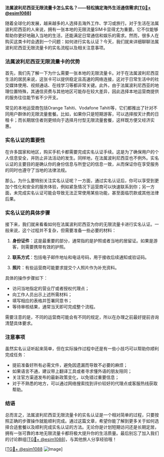**法属波利尼西亚无限流量卡怎么实名？——轻松搞定海外生活通信需求[[TG💪+ @esim1088](https://t.me/s/esim1088)]**

随着全球化的发展，越来越多的人选择去海外工作、学习或旅行。对于生活在法属波利尼西亚的人来说，拥有一张本地的无限流量SIM卡显得尤为重要。它不仅能够帮助你更好地融入当地的生活，还能满足日常通信和娱乐的需求。然而，很多人在购买这类卡时会遇到一个问题：如何进行实名认证？今天，我们就来详细聊聊法属波利尼西亚无限流量卡的实名流程以及相关注意事项。

### 法属波利尼西亚无限流量卡的优势

首先，我们先了解一下为什么需要一张本地的无限流量卡。对于在法属波利尼西亚生活的居民来说，这张卡可以提供稳定且高速的网络连接，这对于日常生活中的社交媒体使用、视频通话、在线学习等都非常关键。此外，由于法属波利尼西亚的地理位置特殊，其通信资费与其他地区可能存在较大差异，因此选择本地运营商提供的服务往往能节省不少开支。

常见的本地运营商包括Orange Tahiti、Vodafone Tahiti等，它们都推出了针对不同用户群体的无限流量套餐。比如，如果你只是短期游客，可以选择按天计费的日租卡；而长期居住者则更倾向于选择月付型无限流量套餐，这样既方便又经济实惠。

### 实名认证的重要性

在许多国家和地区，购买手机卡都需要完成实名认证手续。这是为了确保用户的个人信息安全，并防止非法活动的发生。同样地，在法属波利尼西亚也不例外。实名认证的主要目的是确认你的身份信息与所登记的信息一致，从而保证你在享受服务的同时也遵守了当地的法律法规。

那么，为什么要特别关注实名认证呢？一方面，通过实名认证后，你可以享受到更加个性化和安全的服务体验，例如紧急情况下运营商可以快速联系到你；另一方面，未完成实名认证可能会导致无法正常使用某些功能，甚至面临罚款或其他法律后果。

### 实名认证的具体步骤

接下来，我们就来看看如何在法属波利尼西亚为你的无限流量卡进行实名认证。一般来说，这个过程并不复杂，但需要准备一些必要的材料：

1. **身份证件**：这是最重要的部分，通常指的是护照或者当地的居留证。如果是游客，则需要携带有效的护照。
   
2. **联系方式**：包括电子邮件地址和电话号码，用于接收后续通知或验证码。

3. **照片**：有些运营商可能要求提交个人照片作为补充资料。

具体的操作步骤如下：
- 访问当地指定的营业厅或者授权代理点；
- 向工作人员出示上述所需材料；
- 填写相应的表格并签署同意书；
- 等待审核结果，通常当天即可完成整个流程。

需要注意的是，不同的运营商可能会有不同的规定，所以在办理之前最好提前咨询清楚具体要求。

### 注意事项

虽然实名认证听起来简单，但在实际操作过程中还是有一些小技巧可以帮助你顺利完成任务：

- 提前准备好所有必需文件，避免因遗漏而导致不必要的麻烦；
- 如果语言不通，建议带上翻译工具或者寻求懂外语的朋友陪同；
- 关注官方渠道发布的最新政策变化，以免错过重要信息；
- 对于不熟悉的地方，可以通过网络搜索找到评价较好的代理点或客服热线获取帮助。

### 结语

总而言之，法属波利尼西亚无限流量卡的实名认证是一个相对简单的过程，只要按照正确的步骤操作就能顺利完成。通过这篇文章，希望你能了解到更多关于如何选择合适套餐以及顺利完成实名认证的方法。无论你是计划短期访问还是长期定居，拥有一张可靠的本地无限流量卡都将极大提升你的生活质量。最后别忘了加入我们的讨论群组[[TG💪+ @esim1088](https://t.me/s/esim1088)]，与其他旅人分享经验哦！

[[TG💪+ @esim1088](https://t.me/s/esim1088) ![Image](https://i.postimg.cc/4NQfJmqS/Snipaste-2025-05-13-00-14-12.png)]